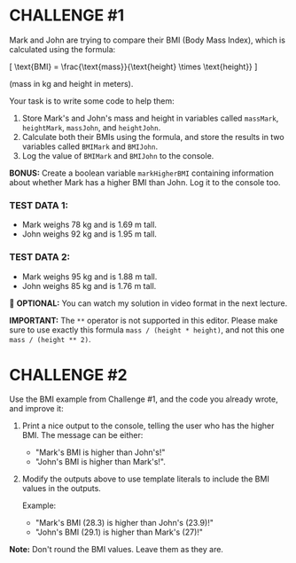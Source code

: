 # CHALLENGE #1

Mark and John are trying to compare their BMI (Body Mass Index), which is calculated using the formula: 

\[ \text{BMI} = \frac{\text{mass}}{\text{height} \times \text{height}} \]

(mass in kg and height in meters).

Your task is to write some code to help them:

1. Store Mark's and John's mass and height in variables called `massMark`, `heightMark`, `massJohn`, and `heightJohn`.
2. Calculate both their BMIs using the formula, and store the results in two variables called `BMIMark` and `BMIJohn`.
3. Log the value of `BMIMark` and `BMIJohn` to the console.

**BONUS:** Create a boolean variable `markHigherBMI` containing information about whether Mark has a higher BMI than John. Log it to the console too.

### TEST DATA 1:
- Mark weighs 78 kg and is 1.69 m tall.
- John weighs 92 kg and is 1.95 m tall.

### TEST DATA 2:
- Mark weighs 95 kg and is 1.88 m tall.
- John weighs 85 kg and is 1.76 m tall.

👋 **OPTIONAL:** You can watch my solution in video format in the next lecture.

**IMPORTANT:** The `**` operator is not supported in this editor. Please make sure to use exactly this formula `mass / (height * height)`, and not this one `mass / (height ** 2)`.


# CHALLENGE #2

Use the BMI example from Challenge #1, and the code you already wrote, and improve it:

1. Print a nice output to the console, telling the user who has the higher BMI. The message can be either:
   - "Mark's BMI is higher than John's!" 
   - "John's BMI is higher than Mark's!".

2. Modify the outputs above to use template literals to include the BMI values in the outputs.

   Example:
   - "Mark's BMI (28.3) is higher than John's (23.9)!"
   - "John's BMI (29.1) is higher than Mark's (27)!"

**Note:** Don't round the BMI values. Leave them as they are.
